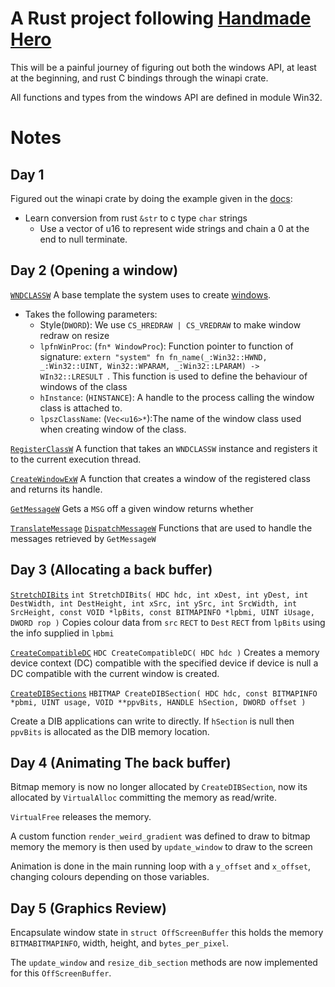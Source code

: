 # A Rust project following [Handmade Hero](https://handmadehero.org)
This will be a painful journey of figuring out both the windows API,
at least at the beginning, and rust C bindings through the winapi crate.

All functions and types from the windows API are defined in module Win32.

# Notes
## Day 1
Figured out the winapi crate by doing the example given in the 
[docs](https://docs.rs/winapi):
- Learn conversion from rust `&str` to c type `char` strings
	- Use a vector of u16 to represent wide strings and chain a	0 at the end to null terminate.

## Day 2 (Opening a window)	
[`WNDCLASSW`](https://docs.rs/winapi/0.3.9/winapi/um/winuser/struct.WNDCLASSW.html)
A base template the system uses to create [windows](https://docs.microsoft.com/en-us/windows/win32/winmsg/about-window-classes).
- Takes the following parameters:
	- Style(`DWORD`): We use `CS_HREDRAW | CS_VREDRAW` to make window redraw on resize
	- `lpfnWinProc`: (`fn* WindowProc`): Function pointer to function of signature: 
	 	`extern "system" fn fn_name(_:Win32::HWND, _:Win32::UINT, Win32::WPARAM, _:Win32::LPARAM) -> WIn32::LRESULT `.
		This function is used to define the behaviour of windows of the class
	- `hInstance`: (`HINSTANCE`): A handle to the process calling the window class is attached to. 
	- `lpszClassName`: (`Vec<u16>*`):The name of the window class used when creating window of the class. 

[`RegisterClassW`](https://docs.rs/winapi/0.3.9/winapi/um/winuser/fn.RegisterWindowMessageW.html)
A function that takes an `WNDCLASSW` instance and registers it to the current execution thread.

[`CreateWindowExW`](https://docs.rs/winapi/0.3.9/winapi/um/winuser/fn.CreateWindowExW.html)
A function that creates a window of the registered class and returns its handle.

[`GetMessageW`](https://docs.rs/winapi/0.3.9/winapi/um/winuser/fn.GetMessageW.html)
Gets a `MSG` off a given window returns whether

[`TranslateMessage`](https://docs.rs/winapi/0.3.9/winapi/um/winuser/fn.TranslateMessage.html)
[`DispatchMessageW`](https://docs.rs/winapi/0.3.9/winapi/um/winuser/fn.DispatchMessageW.html)
Functions that are used to handle the messages retrieved by `GetMessageW`

## Day 3 (Allocating a back buffer)
[`StretchDIBits`](./target/doc/winapi/um/wingdi/fn.StretchDIBits.html)
`int StretchDIBits(
	HDC hdc,
	int xDest,
	int yDest,
	int DestWidth,
	int DestHeight,
	int xSrc,
	int ySrc,
	int SrcWidth,
	int SrcHeight,
	const VOID *lpBits,
	const BITMAPINFO *lpbmi,
	UINT iUsage,
	DWORD rop
)`
Copies colour data from `src` `RECT` to `Dest` `RECT` from `lpBits` using the info
supplied in `lpbmi`

[`CreateCompatibleDC`](./target/doc/winapi/um/wingdi/fn.CreateCompatibleDC.html)
`HDC CreateCompatibleDC(
	HDC hdc
)`
Creates a memory device context (DC) compatible with the specified device if
device is null a DC compatible with the current window is created.

[`CreateDIBSections`](`.target/doc/winapi/um/wingdi/fn.CreateDIBSection.html`)
`HBITMAP CreateDIBSection(
	HDC hdc,
	const BITMAPINFO *pbmi,
	UINT usage,
	VOID **ppvBits,
	HANDLE hSection,
	DWORD offset
)`

Create a DIB applications can write to directly.
If `hSection` is null then `ppvBits` is allocated as the DIB memory location.


## Day 4 (Animating The back buffer)
Bitmap memory is now no longer allocated by `CreateDIBSection`, now its
allocated by `VirtualAlloc` committing the memory as read/write.

`VirtualFree` releases the memory.

A custom function `render_weird_gradient` was defined to draw to bitmap memory
the memory is then used by `update_window` to draw to the screen

Animation is done in the main running loop with a `y_offset` and `x_offset`,
changing colours depending on those variables.


## Day 5 (Graphics Review)
Encapsulate window state in `struct OffScreenBuffer` this holds the memory
`BITMABITMAPINFO`, width, height, and `bytes_per_pixel`.


The `update_window` and `resize_dib_section` methods are now implemented for this
`OffScreenBuffer`.




